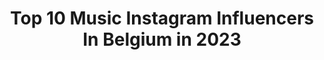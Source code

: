 ---
title: Top 10 Music Instagram Influencers In Belgium in 2023
description: >-
  Find top music Instagram influencers in Belgium in 2023. Most popular hashtags: #music #friends #artist.
platform: Instagram
hits: 75
text_top: See the most popular Instagram influencers on inBeat.
text_bottom: inBeat aggregates 75 Instagram influencers like this in Belgium for you to work with.
profiles:
  - username: "alina.havrisciuc"
    fullname: >-
      A L I N A
    bio: >-
      I sᴇʀᴠᴇ ᴛʜʀᴏᴜɢʜ MUSIC ☟︎NEW VIDEO
    location: "Belgium"
    followers: 20521
    engagement: 738
    commentsToLikes: 0.134839
    id: ck14icgnkeq6i0i19b8tb1rrz
    verified: false
    hashtags: "#babysocks, #friday, #backtoschool, #blessed"
  - username: "nicolinehummelofficial"
    fullname: >-
      Nicoline Hummel official
    bio: >-
      Actress Singer Musical theatre Writer
    location: "Belgium"
    followers: 35922
    engagement: 645
    commentsToLikes: 0.026380
    id: ck5hmzuc4mxz00i114yf5j0aw
    verified: true
    hashtags: "#selfcare, #happiness, #pipa, #singer"
  - username: "realkateryan"
    fullname: >-
      Kate Ryan
    bio: >-
      World music award winner ⭐️ Singer/ songwriter/ artist /creator. Ontdek mij "Natur'elle" 👇🏻
    location: "Belgium"
    followers: 32758
    engagement: 320
    commentsToLikes: 0.043993
    id: ck5ck9s4rwfjr0i1147kzflka
    verified: true
    hashtags: "#lovelyday, #monaco, #artist, #libertine"
  - username: "romeoblanco"
    fullname: >-
      Romeo Blanco
    bio: >-
      Music Producer / Songwriter / Artist 🇧🇪 Belgian born | touring the world. 📀 Golden record for ‘In The Mood’ ‘FOR YOUR LOVE’ out now! Get it here:
    location: "Belgium"
    followers: 50399
    engagement: 85
    commentsToLikes: 0.082212
    id: ckapayeglxxpu0i787dc562hk
    verified: true
    hashtags: "#artist, #tomorrowland, #dj, #music"
  - username: "matthewjohnmichel"
    fullname: >-
      ᴍᴀᴛᴛʜᴇᴡ ᴍɪᴄʜᴇʟ
    bio: >-
      ▪️Uitvoerend en creatief artiest ▫️La Cage Aux Folles, Ketnet Musical, Campus12 ▫️Antwerpen ▫️matthewjmichel1988@gmail.com
    location: "Belgium"
    followers: 24466
    engagement: 550
    commentsToLikes: 0.018294
    id: ckap8lcz8oub40i78zur96x3p
    verified: false
    hashtags: "#voorveiligverkeer, #verrassendintens, #incroyablementintense, #philadelphiaintense"
  - username: "jaspersteverlinck"
    fullname: >-
      Jasper Steverlinck
    bio: >-
      Singer, songwriter, musician, producer
    location: "Belgium"
    followers: 10818
    engagement: 626
    commentsToLikes: 0.044406
    id: ck5qclmsvr6hb0i11aqfwsv47
    verified: true
    hashtags: "#music, #friends, #songwriting, #gibson"
  - username: "zoe.wanderer"
    fullname: >-
      Zoë
    bio: >-
      Wild one⚡️🦋 La vie en rose🌹 🎶 Do everything with love Inspired @onlyhumanmoods Freelance model: Dm for Collabs & bookings 💙🎤music & art
    location: "Belgium"
    followers: 9577
    engagement: 393
    commentsToLikes: 0.043446
    id: ck6uejbj1r9c90j716dcpk8t7
    verified: false
    hashtags: "#noretouching, #justme, #humanity, #singing"
  - username: "jadehassoune"
    fullname: >-
      Jade Hassouné
    bio: >-
      ‪I’m in Montreal, I make pop music as #J4DE ™💕Also I’m #Meliorn in #Shadowhunters 🍃🎉My debut EP is out now! Listen to ittttt👇🏽🌈
    location: "Belgium"
    followers: 351502
    engagement: 354
    commentsToLikes: 0.013639
    id: ck6u606lscs3e0j71v420hmwe
    verified: true
    hashtags: "#meliorn, #lltaf, #shadowhunters, #lovelettertoafandom"
  - username: "rodnaima"
    fullname: >-
      Naïma Rodric
    bio: >-
      Belgian Actress 🎬 Agent Agitateur - Cyril Cannizzo Cinéma / Soon • Music Hole 🎥
    location: "Belgium"
    followers: 11628
    engagement: 722
    commentsToLikes: 0.027230
    id: ckap3ot603wmv0i78yoz8ogru
    verified: false
    hashtags: "#belgium, #gobletsreutilisables, #waterfalls"
  - username: "dbstf"
    fullname: >-
      DBSTF • D-Block & S-te-Fan ☆☆
    bio: >-
      ☆☆ @ghoststorieslive ☆☆ Music Made Addictz podcast ☆☆ TROUBLE OUT NOW;
    location: "Belgium"
    followers: 197065
    engagement: 404
    commentsToLikes: 0.049312
    id: ck1344ny3uopd0i19t2779uj9
    verified: true
    hashtags: ""
---